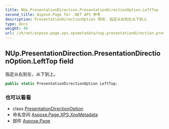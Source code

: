 ```yaml
---
title: NUp.PresentationDirection.PresentationDirectionOption.LeftTop
second_title: Aspose.Page for .NET API 参考
description: PresentationDirectionOption 场地. 指定从右到左从下到上
type: docs
weight: 40
url: /zh/net/aspose.page.xps.xpsmetadata/nup.presentationdirection.presentationdirectionoption/lefttop/
---
```

## NUp.PresentationDirection.PresentationDirectionOption.LeftTop field

指定从右到左，从下到上。

```csharp
public static PresentationDirectionOption LeftTop;
```

### 也可以看看

* class [PresentationDirectionOption](../)
* 命名空间 [Aspose.Page.XPS.XpsMetadata](../../nup.presentationdirection.presentationdirectionoption/)
* 部件 [Aspose.Page](../../../)


